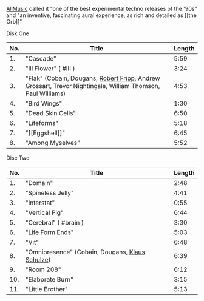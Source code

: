 [AllMusic](https://en.wikipedia.org/wiki/AllMusic "AllMusic") called it "one of the best experimental techno releases of the '90s" and "an inventive, fascinating aural experience, as rich and detailed as [[the Orb]]"

Disk One

|No.|Title|Length|
|---|---|---|
|1.|"Cascade"|5:59|
|2.|"Ill Flower" ( #III )|3:24|
|3.|"Flak" (Cobain, Dougans, [Robert Fripp](https://en.wikipedia.org/wiki/Robert_Fripp "Robert Fripp"), Andrew Grossart, Trevor Nightingale, William Thomson, Paul Williams)|4:53|
|4.|"Bird Wings"|1:30|
|5.|"Dead Skin Cells"|6:50|
|6.|"Lifeforms"|5:18|
|7.|"[[Eggshell]]"|6:45|
|8.|"Among Myselves"|5:52|

Disc Two

|No.|Title|Length|
|---|---|---|
|1.|"Domain"|2:48|
|2.|"Spineless Jelly"|4:41|
|3.|"Interstat"|0:55|
|4.|"Vertical Pig"|6:44|
|5.|"Cerebral" ( #brain )|3:30|
|6.|"Life Form Ends"|5:03|
|7.|"Vit"|6:48|
|8.|"Omnipresence" (Cobain, Dougans, [Klaus Schulze](https://en.wikipedia.org/wiki/Klaus_Schulze "Klaus Schulze"))|6:39|
|9.|"Room 208"|6:12|
|10.|"Elaborate Burn"|3:15|
|11.|"Little Brother"|5:13|
